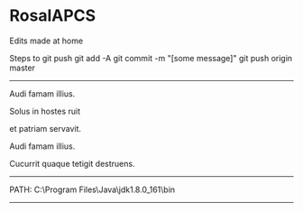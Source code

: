 # RosalAPCS

Edits made at home

Steps to git push
	git add -A
	git commit -m "[some message]"
	git push origin master

---

Audi famam illius.

Solus in hostes ruit

et patriam servavit.

Audi famam illius.

Cucurrit quaque tetigit destruens.

---

PATH: C:\Program Files\Java\jdk1.8.0_161\bin

---
